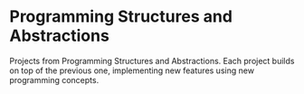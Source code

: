 # Programming Structures and Abstractions

Projects from Programming Structures and Abstractions. Each project builds on top of the previous one, implementing new features using new programming concepts. 
